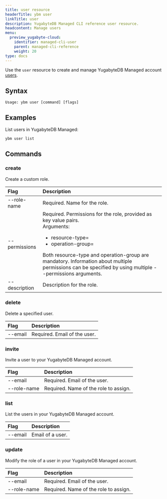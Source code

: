 ```yaml
---
title: user resource
headerTitle: ybm user
linkTitle: user
description: YugabyteDB Managed CLI reference user resource.
headcontent: Manage users
menu:
  preview_yugabyte-cloud:
    identifier: managed-cli-user
    parent: managed-cli-reference
    weight: 20
type: docs
---
```


Use the `user` resource to create and manage YugabyteDB Managed account [users](../../../../cloud-admin/manage-access/).

## Syntax

```text
Usage: ybm user [command] [flags]
```

## Examples

List users in YugabyteDB Managed:

```sh
ybm user list
```

## Commands

### create

Create a custom role.

| Flag | Description |
| :--- | :--- |
| --role-name | Required. Name for the role. |
| --permissions | Required. Permissions for the role, provided as key value pairs. <br>Arguments:<ul><li>resource-type=<resource-type></li><li>operation-group=<operation-group></li></ul>Both resource-type and operation-group are mandatory. Information about multiple permissions can be specified by using multiple --permissions arguments. |
| --description | Description for the role. |

### delete

Delete a specified user.

| Flag | Description |
| :--- | :--- |
| --email | Required. Email of the user. |

### invite

Invite a user to your YugabyteDB Managed account.

| Flag | Description |
| :--- | :--- |
| --email | Required. Email of the user. |
| --role-name | Required. Name of the role to assign. |

### list

List the users in your YugabyteDB Managed account.

| Flag | Description |
| :--- | :--- |
| --email | Email of a user. |

### update

Modify the role of a user in your YugabyteDB Managed account.

| Flag | Description |
| :--- | :--- |
| --email | Required. Email of the user. |
| --role-name | Required. Name of the role to assign. |
